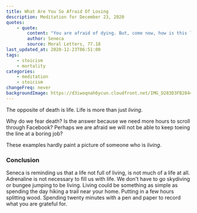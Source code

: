 ```yaml
---
title: What Are You So Afraid Of Losing
description: Meditation for December 23, 2020
quotes: 
    - quote:
        content: "You are afraid of dying. But, come now, how is this life of yours anything but death?"
        author: Seneca
        source: Moral Letters, 77.18
last_updated_at: 2020-12-23T06:51:00
tags:
    - stoicism
    - mortality
categories:
    - meditation
    - stoicism
changeFreq: never
backgroundImage: https://d3iwoqnah6ycun.cloudfront.net/IMG_D283D3FB2844.jpg
---
```


The opposite of death is life. Life is more than just *living*.

Why do we fear death? Is the answer because we need more hours to scroll through Facebook? Perhaps we are afraid we will 
not be able to keep toeing the line at a boring job? 

These examples hardly paint a picture of someone who is *living*.

### Conclusion

Seneca is reminding us that a life not full of living, is not much of a life at all. Adrenaline is not necessary to fill 
us with life. We don't have to go skydiving or bungee jumping to be living. Living could be something as simple as 
spending the day hiking a trail near your home. Putting in a few hours splitting wood. Spending twenty minutes with a 
pen and paper to record what you are grateful for.
